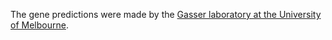 [//]: # (Created by ./bin/manage_files.pl from ./species/Trichinella_pseudospiralis/ISS176PRJNA257433/Trichinella_pseudospiralis_ISS176PRJNA257433.annotation.html on Mon Jul  6 10:05:56 2020)
The gene predictions were made by the [Gasser laboratory at the University of Melbourne](http://www.gasserlab.org/).
